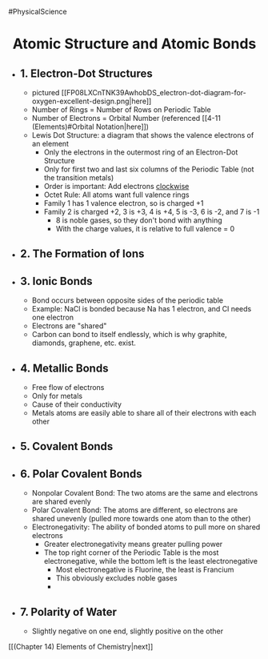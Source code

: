 #PhysicalScience 
<h1 style="text-align:center;">Atomic Structure and Atomic Bonds</h1>

- ## 1. Electron-Dot Structures
	- pictured [[FP08LXCnTNK39AwhobDS_electron-dot-diagram-for-oxygen-excellent-design.png|here]]
	- Number of Rings = Number of Rows on Periodic Table
	- Number of Electrons = Orbital Number (referenced [[4-11 (Elements)#Orbital Notation|here]])
	- Lewis Dot Structure: a diagram that shows the valence electrons of an element
		- Only the electrons in the outermost ring of an Electron-Dot Structure
		- Only for first two and last six columns of the Periodic Table (not the transition metals)
		- Order is important: Add electrons <u>clockwise</u>
		- Octet Rule: All atoms want full valence rings
		- Family 1 has 1 valence electron, so is charged +1
		- Family 2 is charged +2, 3 is +3, 4 is +4, 5 is -3, 6 is -2, and 7 is -1
			- 8 is noble gases, so they don't bond with anything
			- With the charge values, it is relative to full valence = 0
- ## 2. The Formation of Ions
- ## 3. Ionic Bonds
	- Bond occurs between opposite sides of the periodic table
	- Example: NaCl is bonded because Na has 1 electron, and Cl needs one electron
	- Electrons are "shared"
	- Carbon can bond to itself endlessly, which is why graphite, diamonds, graphene, etc. exist.
- ## 4. Metallic Bonds
	- Free flow of electrons
	- Only for metals
	- Cause of their conductivity
	- Metals atoms are easily able to share all of their electrons with each other
- ## 5. Covalent Bonds
- ## 6. Polar Covalent Bonds
	- Nonpolar Covalent Bond: The two atoms are the same and electrons are shared evenly
	- Polar Covalent Bond: The atoms are different, so electrons are shared unevenly (pulled more towards one atom than to the other)
	- Electronegativity: The ability of bonded atoms to pull more on shared electrons
		- Greater electronegativity means greater pulling power
		- The top right corner of the Periodic Table is the most electronegative, while the bottom left is the least electronegative
			- Most electronegative is Fluorine, the least is Francium
			- This obviously excludes noble gases
			- 
- ## 7. Polarity of Water
	- Slightly negative on one end, slightly positive on the other


[[(Chapter 14) Elements of Chemistry|next]]
